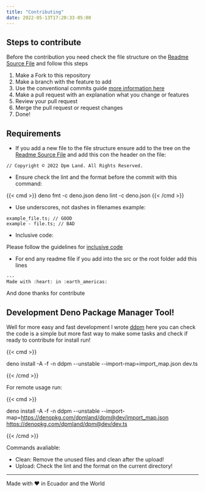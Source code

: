 ```yaml
---
title: "Contributing"
date: 2022-05-13T17:20:33-05:00
---
```


## Steps to contribute

Before the contribution you need check the file structure on the
[Readme Source File](./src/README.md) and follow this steps

1. Make a Fork to this repository
2. Make a branch with the feature to add
3. Use the conventional commits guide
   [more information here](https://www.conventionalcommits.org/en/v1.0.0/)
4. Make a pull request with an explanation what you change or features
5. Review your pull request
6. Merge the pull request or request changes
7. Done!

## Requirements

- If you add a new file to the file structure ensure add to the tree on the
  [Readme Source File](./src/README.md) and add this con the header on the file:

```
// Copyright © 2022 Dpm Land. All Rights Reserved.
```

- Ensure check the lint and the format before the commit with this command:

{{< cmd >}} deno fmt -c deno.json deno lint -c deno.json {{< /cmd >}}

- Use underscores, not dashes in filenames example:

```
example_file.ts; // GOOD
example - file.ts; // BAD
```

- Inclusive code:

Please follow the guidelines for
[inclusive code](https://chromium.googlesource.com/chromium/src/+/master/styleguide/inclusive_code.md)

- For end any readme file if you add into the src or the root folder add this
  lines

```
---
Made with :heart: in :earth_americas:
```

And done thanks for contribute

## Development Deno Package Manager Tool!

Well for more easy and fast development I wrote [ddpm](./dev.ts) here you can
check the code is a simple but more fast way to make some tasks and check if
ready to contribute for install run!

{{< cmd >}}

deno install -A -f -n ddpm --unstable --import-map=import_map.json dev.ts

{{< /cmd >}}

For remote usage run:

<!-- deno-fmt-ignore-start -->

{{< cmd >}}

deno install -A -f -n ddpm --unstable --import-map=https://denopkg.com/dpmland/dpm@dev/import_map.json https://denopkg.com/dpmland/dpm@dev/dev.ts

{{< /cmd >}}

<!-- deno-fmt-ignore-end -->

Commands avaliable:

- Clean: Remove the unused files and clean after the upload!
- Upload: Check the lint and the format on the current directory!

---

Made with ♥ in Ecuador and the World

